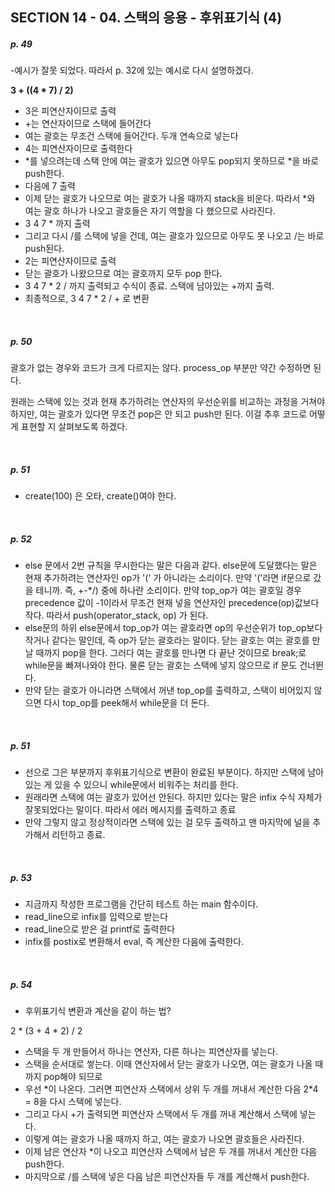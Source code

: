## SECTION 14 - 04. 스택의 응용 - 후위표기식 (4)

##### p. 49

-예시가 잘못 되었다. 따라서 p. 32에 있는 예시로 다시 설명하겠다.

<b>3 + ((4 \* 7) / 2)</b>

- 3은 피연산자이므로 출력
- +는 연산자이므로 스택에 들어간다
- 여는 괄호는 무조건 스택에 들어간다. 두개 연속으로 넣는다
- 4는 피연산자이므로 출력한다
- *를 넣으려는데 스택 안에 여는 괄호가 있으면 아무도 pop되지 못하므로 *을 바로 push한다.
- 다음에 7 출력
- 이제 닫는 괄호가 나오므로 여는 괄호가 나올 때까지 stack을 비운다. 따라서 \*와 여는 괄호 하나가 나오고 괄호들은 자기 역할을 다 했으므로 사라진다.
- 3 4 7 \* 까지 출력
- 그리고 다시 /를 스택에 넣을 건데, 여는 괄호가 있으므로 아무도 못 나오고 /는 바로 push된다.
- 2는 피연산자이므로 출력
- 닫는 괄호가 나왔으므로 여는 괄호까지 모두 pop 한다.
- 3 4 7 \* 2 / 까지 출력되고 수식이 종료. 스택에 남아있는 +까지 출력.
- 최종적으로, 3 4 7 \* 2 / + 로 변환

<br>

##### p. 50

괄호가 없는 경우와 코드가 크게 다르지는 않다. process_op 부분만 약간 수정하면 된다.

원래는 스택에 있는 것과 현재 추가하려는 연산자의 우선순위를 비교하는 과정을 거쳐야하지만, 여는 괄호가 있다면 무조건 pop은 안 되고 push만 된다. 이걸 추후 코드로 어떻게 표현할 지 살펴보도록 하겠다.

<br>

##### p. 51

- create(100) 은 오타, create()여야 한다.

<br>

##### p. 52

- else 문에서 2번 규칙을 무시한다는 말은 다음과 같다. else문에 도달했다는 말은 현재 추가하려는 연산자인 op가 '(' 가 아니라는 소리이다. 만약 '('라면 if문으로 갔을 테니까. 즉, +-\*/) 중에 하나란 소리이다. 만약 top_op가 여는 괄호일 경우 precedence 값이 -1이라서 무조건 현재 넣을 연산자인 precedence(op)값보다 작다. 따라서 push(operator_stack, op) 가 된다.
- else문의 하위 else문에서 top_op가 여는 괄호라면 op의 우선순위가 top_op보다 작거나 같다는 말인데, 즉 op가 닫는 괄호라는 말이다. 닫는 괄호는 여는 괄호를 만날 때까지 pop을 한다. 그러다 여는 괄호를 만나면 다 끝난 것이므로 break;로 while문을 빠져나와야 한다. 물론 닫는 괄호는 스택에 넣지 않으므로 if 문도 건너뛴다.
- 만약 닫는 괄호가 아니라면 스택에서 꺼낸 top_op를 출력하고, 스택이 비어있지 않으면 다시 top_op를 peek해서 while문을 더 돈다.

<br>

##### p. 51

- 선으로 그은 부분까지 후위표기식으로 변환이 완료된 부분이다. 하지만 스택에 남아있는 게 있을 수 있으니 while문에서 비워주는 처리를 한다.
- 원래라면 스택에 여는 괄호가 있어선 안된다. 하지만 있다는 말은 infix 수식 자체가 잘못되었다는 말이다. 따라서 에러 메시지를 출력하고 종료
- 만약 그렇지 않고 정상적이라면 스택에 있는 걸 모두 출력하고 맨 마지막에 널을 추가해서 리턴하고 종료.

<br>

##### p. 53

- 지금까지 작성한 프로그램을 간단히 테스트 하는 main 함수이다.
- read_line으로 infix를 입력으로 받는다
- read_line으로 받은 걸 printf로 출력한다
- infix를 postix로 변환해서 eval, 즉 계산한 다음에 출력한다.

<br>

##### p. 54

- 후위표기식 변환과 계산을 같이 하는 법?

2 \* (3 + 4 \* 2) / 2

- 스택을 두 개 만들어서 하나는 연산자, 다른 하나는 피연산자를 넣는다.
- 스택을 순서대로 쌓는다. 이때 연산자에서 닫는 괄호가 나오면, 여는 괄호가 나올 때까지 pop해야 되므로
- 우선 \*이 나온다. 그러면 피연산자 스택에서 상위 두 개를 꺼내서 계산한 다음 2\*4 = 8을 다시 스택에 넣는다.
- 그리고 다시 +가 출력되면 피연산자 스택에서 두 개를 꺼내 계산해서 스택에 넣는다.
- 이렇게 여는 괄호가 나올 때까지 하고, 여는 괄호가 나오면 괄호들은 사라진다.
- 이제 남은 연산자 \*이 나오고 피연산자 스택에서 남은 두 개를 꺼내서 계산한 다음 push한다.
- 마지막으로 /를 스택에 넣은 다음 남은 피연산자들 두 개를 계산해서 push한다.
